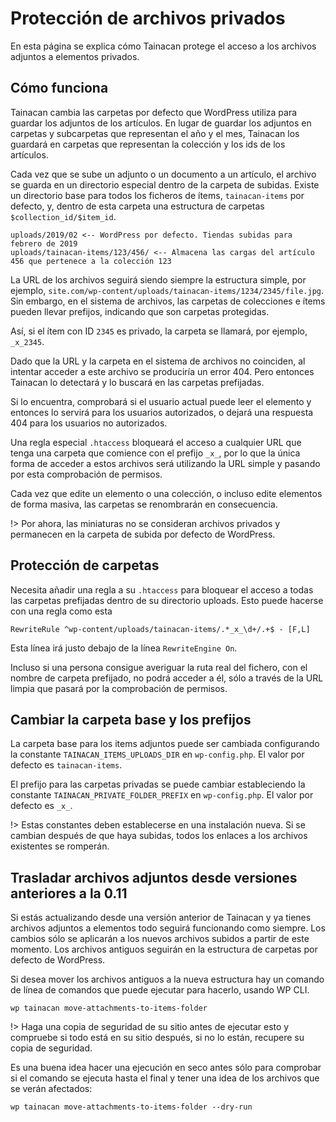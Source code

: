 # Protección de archivos privados

En esta página se explica cómo Tainacan protege el acceso a los archivos adjuntos a elementos privados.

## Cómo funciona

Tainacan cambia las carpetas por defecto que WordPress utiliza para guardar los adjuntos de los artículos. En lugar de guardar los adjuntos en carpetas y subcarpetas que representan el año y el mes, Tainacan los guardará en carpetas que representan la colección y los ids de los artículos.

Cada vez que se sube un adjunto o un documento a un artículo, el archivo se guarda en un directorio especial dentro de la carpeta de subidas. Existe un directorio base para todos los ficheros de ítems, `tainacan-items` por defecto, y, dentro de esta carpeta una estructura de carpetas `$collection_id/$item_id`.

```
uploads/2019/02 <-- WordPress por defecto. Tiendas subidas para febrero de 2019
uploads/tainacan-items/123/456/ <-- Almacena las cargas del artículo 456 que pertenece a la colección 123
```

La URL de los archivos seguirá siendo siempre la estructura simple, por ejemplo, `site.com/wp-content/uploads/tainacan-items/1234/2345/file.jpg`. Sin embargo, en el sistema de archivos, las carpetas de colecciones e ítems pueden llevar prefijos, indicando que son carpetas protegidas.

Así, si el ítem con ID `2345` es privado, la carpeta se llamará, por ejemplo, `_x_2345`.

Dado que la URL y la carpeta en el sistema de archivos no coinciden, al intentar acceder a este archivo se produciría un error 404. Pero entonces Tainacan lo detectará y lo buscará en las carpetas prefijadas.

Si lo encuentra, comprobará si el usuario actual puede leer el elemento y entonces lo servirá para los usuarios autorizados, o dejará una respuesta 404 para los usuarios no autorizados.

Una regla especial `.htaccess` bloqueará el acceso a cualquier URL que tenga una carpeta que comience con el prefijo `_x_`, por lo que la única forma de acceder a estos archivos será utilizando la URL simple y pasando por esta comprobación de permisos.

Cada vez que edite un elemento o una colección, o incluso edite elementos de forma masiva, las carpetas se renombrarán en consecuencia.

!> Por ahora, las miniaturas no se consideran archivos privados y permanecen en la carpeta de subida por defecto de WordPress.

## Protección de carpetas

Necesita añadir una regla a su `.htaccess` para bloquear el acceso a todas las carpetas prefijadas dentro de su directorio uploads. Esto puede hacerse con una regla como esta

```
RewriteRule ^wp-content/uploads/tainacan-items/.*_x_\d+/.+$ - [F,L]
```

Esta línea irá justo debajo de la línea `RewriteEngine On`.

Incluso si una persona consigue averiguar la ruta real del fichero, con el nombre de carpeta prefijado, no podrá acceder a él, sólo a través de la URL limpia que pasará por la comprobación de permisos.


## Cambiar la carpeta base y los prefijos

La carpeta base para los items adjuntos puede ser cambiada configurando la constante `TAINACAN_ITEMS_UPLOADS_DIR` en `wp-config.php`. El valor por defecto es `tainacan-items`.

El prefijo para las carpetas privadas se puede cambiar estableciendo la constante `TAINACAN_PRIVATE_FOLDER_PREFIX` en `wp-config.php`. El valor por defecto es `_x_`.

!> Estas constantes deben establecerse en una instalación nueva. Si se cambian después de que haya subidas, todos los enlaces a los archivos existentes se romperán.


## Trasladar archivos adjuntos desde versiones anteriores a la 0.11

Si estás actualizando desde una versión anterior de Tainacan y ya tienes archivos adjuntos a elementos todo seguirá funcionando como siempre. Los cambios sólo se aplicarán a los nuevos archivos subidos a partir de este momento. Los archivos antiguos seguirán en la estructura de carpetas por defecto de WordPress.

Si desea mover los archivos antiguos a la nueva estructura hay un comando de línea de comandos que puede ejecutar para hacerlo, usando WP CLI.

```
wp tainacan move-attachments-to-items-folder
```

!> Haga una copia de seguridad de su sitio antes de ejecutar esto y compruebe si todo está en su sitio después, si no lo están, recupere su copia de seguridad.

Es una buena idea hacer una ejecución en seco antes sólo para comprobar si el comando se ejecuta hasta el final y tener una idea de los archivos que se verán afectados:

```
wp tainacan move-attachments-to-items-folder --dry-run
```

